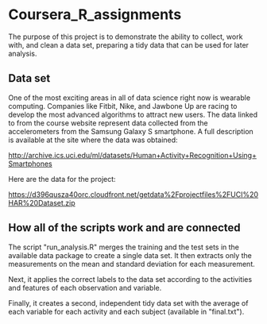 # Coursera_R_assignments

The purpose of this project is to demonstrate the ability to collect, work with, and clean a data set, preparing a tidy data that can be used for later analysis. 


## Data set

One of the most exciting areas in all of data science right now is wearable computing. Companies like Fitbit, Nike, and Jawbone Up are racing to develop the most advanced algorithms to attract new users. The data linked to from the course website represent data collected from the accelerometers from the Samsung Galaxy S smartphone. A full description is available at the site where the data was obtained:

http://archive.ics.uci.edu/ml/datasets/Human+Activity+Recognition+Using+Smartphones 

Here are the data for the project:

 https://d396qusza40orc.cloudfront.net/getdata%2Fprojectfiles%2FUCI%20HAR%20Dataset.zip  


## How all of the scripts work and are connected

The script "run_analysis.R" merges the training and the test sets in the available data package to create a single data set. It then extracts only the measurements on the mean and standard deviation for each measurement.

Next, it applies the correct labels to the data set according to the activities and features of each observation and variable.

Finally, it creates a second, independent tidy data set with the average of each variable for each activity and each subject (available in "final.txt").
